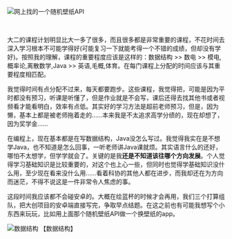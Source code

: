 ![网上找的一个随机壁纸API](https://bing.ioliu.cn/v1/rand)

</br>

大二的课程计划明显比大一多了很多，而且很多都是非常重要的课程，不花时间去深入学习根本不可能学得好(可能复习一下就能考得一个不错的成绩，但却没有学好)。按照我的理解，课程的重要程度应该是这样的：数据结构 >> 数电 >> 模电,概率论,离散数学,Java >> 英语,毛概,体育。在每门课程上分配的时间应该与其重要程度相匹配。

我觉得时间有点分配不过来，每天都要跑步。这些课程，我觉得把，可能是因为平时都没有预习，听课是听懂了，但是作业就是不会写，课后还得去找其他书或者视频看才能看明白，效率有点低。其实好的学习方法是超前老师预习，但是，因为懒，基本上都是被老师拖着走的……本来我是不太追求高学分绩的，现在却想了，因为奖学金……

在编程上，现在基本都是在写数据结构，Java没怎么写过。我觉得我实在是不想学Java，也不知道是怎么回事，一听老师讲Java课就烦。其实语言什么的还好，哪怕不太想学，但学学就会了。关键的是我**还是不知道该往哪个方向发展**。个人觉得学习基础知识是比较重要的，对这个也上心一些，但同时也觉得学基础知识没什么用，至少现在看来没什么用……看着科协的其他人都在进步，而我却还在为方向而迷茫，不得不说这是一件非常令人焦虑的事。

这段时间我应该都不会碰安卓的。大概在绘蓝杯的时候才会再用，我们三个打算组队，把大创项目的安卓端直接写完，争取早点结题。在这之前也有可能我想写个小东西来玩玩，比如用上面那个随机壁纸API做一个换壁纸的app。

![数据结构](https://i.loli.net/2019/10/11/zGmWP1oBHbQ5xFD.png)
【数据结构】